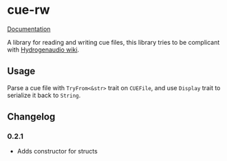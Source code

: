 # cue-rw

[Documentation](https://docs.rs/cue-rw)

A library for reading and writing cue files, this library tries to be complicant with [Hydrogenaudio wiki](https://wiki.hydrogenaud.io/index.php?title=Cue_sheet).

## Usage
Parse a cue file with `TryFrom<&str>` trait on `CUEFile`, and use `Display` trait to serialize it back to `String`.

## Changelog
### 0.2.1
- Adds constructor for structs
